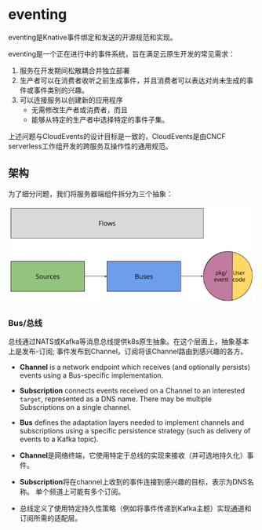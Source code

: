 # eventing

eventing是Knative事件绑定和发送的开源规范和实现。

eventing是一个正在进行中的事件系统，旨在满足云原生开发的常见需求：

1. 服务在开发期间松散耦合并独立部署
2. 生产者可以在消费者收听之前生成事件，并且消费者可以表达对尚未生成的事件或事件类别的兴趣。
3. 可以连接服务以创建新的应用程序
   - 无需修改生产者或消费者，而且
   - 能够从特定的生产者中选择特定的事件子集。

上述问题与CloudEvents的设计目标是一致的，CloudEvents是由CNCF serverless工作组开发的跨服务互操作性的通用规范。

## 架构

为了细分问题，我们将服务器端组件拆分为三个抽象：

![](images/concepts.png)

### Bus/总线

总线通过NATS或Kafka等消息总线提供k8s原生抽象。在这个层面上，抽象基本上是发布-订阅; 事件发布到Channel，订阅将该Channel路由到感兴趣的各方。

- **Channel** is a network endpoint which receives (and optionally persists) events using a Bus-specific implementation.
- **Subscription** connects events received on a Channel to an interested `target`, represented as a DNS name. There may be multiple Subscriptions on a single channel.
- **Bus** defines the adaptation layers needed to implement channels and subscriptions using a specific persistence strategy (such as delivery of events to a Kafka topic).

- **Channel**是网络终端，它使用特定于总线的实现来接收（并可选地持久化）事件。
- **Subscription**将在channel上收到的事件连接到感兴趣的目标，表示为DNS名称。 单个频道上可能有多个订阅。
- 总线定义了使用特定持久性策略（例如将事件传递到Kafka主题）实现通道和订阅所需的适配层。





